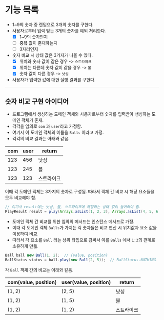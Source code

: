# 기능 목록

- 1~9의 숫자 중 랜덤으로 3개의 숫자를 구한다.
- 사용자로부터 입력 받는 3개의 숫자를 예외 처리한다.
    - [X] 1~9의 숫자인지
    - [ ] 중복 값이 존재하는지
    - [ ] 3자리인지
- 숫자 비교 시 상태 값은 3가지가 나올 수 있다.
    - [X] 위치와 숫자 값이 같은 경우 -> `스트라이크`
    - [X] 위치는 다른데 숫자 값이 같을 경우 -> `볼`
    - [X] 숫자 값이 다른 경우 -> `낫싱`
- 사용자가 입력한 값에 대한 실행 결과를 구한다.

---

## 숫자 비교 구현 아이디어

- 프로그램에서 생성하는 도메인 객체와 사용자로부터 숫자를 입력받아 생성하는 도메인 객체가 존재.
- 각각을 임의로 `com` 과 `user`라고 가정함.
- 여기서 이 도메인 객체의 이름을 `Balls` 이라고 가정.
- 각각의 비교 결과는 아래와 같음.

| com | user | return |
|-----|------|--------|
| 123 | 456  | 낫싱     |
| 123 | 245  | 볼      |
| 123 | 123  | 스트라이크  |

이때 각 도메인 객체는 3가지의 숫자로 구성됨. 따라서 객체 간 비교 시 해당 요소들을 모두 비교해야 함.

```java
// 여기서 result에는 낫싱, 볼, 스트라이크에 해당하는 상태 값이 들어와야 함.
PlayResult result = play(Arrays.asList(1, 2, 3), Arrays.asList(4, 5, 6));
```

- 도메인 객체 간 비교를 위한 임의의 메서드는 인스턴스 메서드로 가정.
- 이때 각 도메인 객체 `Balls`가 가지는 각 숫자들은 비교 연산 시 위치값과 요소 값을 이용하여 비교.
- 따라서 각 요소를 `Ball` 라는 상위 타입으로 감싸서 이를 `Balls` 에서 `1:3`의 관계로 소유하게 만듦.

```java
Ball ball new Ball(1, 2);  // (value, position)
BallStatus status = ball.play(new Ball(2, 5));  // BallStatus.NOTHING
```

각 `Ball` 객체 간의 비교는 아래와 같음.

| com(value, position) | user(value, position) | return |
|----------------------|-----------------------|--------|
| (1, 2)               | (2, 5)                | 낫싱     |
| (1, 2)               | (1, 5)                | 볼      |
| (1, 2)               | (1, 2)                | 스트라이크  |